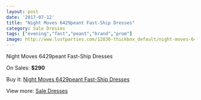 ```yaml
---
layout: post
date: '2017-07-12'
title: "Night Moves 6429peant Fast-Ship Dresses"
category: Sale Dresses
tags: ["evening","fast","peant","brand","prom"]
image: http://www.lustparties.com/12830-thickbox_default/night-moves-6429peant-fast-ship-dresses.jpg
---
```

Night Moves 6429peant Fast-Ship Dresses

On Sales: **$290**
<a href="https://www.lustparties.com/en/sale-dresses/4840-night-moves-6429peant-fast-ship-dresses.html"><amp-img layout="responsive" width="600" height="600" src="//www.lustparties.com/12830-thickbox_default/night-moves-6429peant-fast-ship-dresses.jpg" alt="Night Moves 6429peant Fast-Ship Dresses 0" /></a>
<a href="https://www.lustparties.com/en/sale-dresses/4840-night-moves-6429peant-fast-ship-dresses.html"><amp-img layout="responsive" width="600" height="600" src="//www.lustparties.com/12831-thickbox_default/night-moves-6429peant-fast-ship-dresses.jpg" alt="Night Moves 6429peant Fast-Ship Dresses 1" /></a>

Buy it: [Night Moves 6429peant Fast-Ship Dresses](https://www.lustparties.com/en/sale-dresses/4840-night-moves-6429peant-fast-ship-dresses.html "Night Moves 6429peant Fast-Ship Dresses")

View more: [Sale Dresses](https://www.lustparties.com/en/30-sale-dresses "Sale Dresses")
